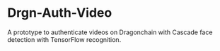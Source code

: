 # Drgn-Auth-Video
 A prototype to authenticate videos on Dragonchain with Cascade face detection with TensorFlow recognition.
